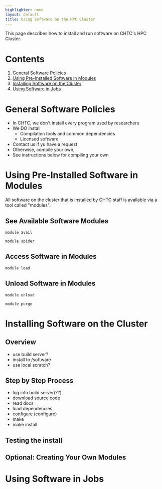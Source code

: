 ```yaml
---
highlighter: none
layout: default
title: Using Software on the HPC Cluster
---
```


This page describes how to install and run software on CHTC's HPC Cluster. 

Contents
========

1.  [General Software Policies](#)
2.  [Using Pre-Installed Software in Modules](#)
3.  [Installing Software on the Cluster](#)
4.  [Using Software in Jobs](#)

# General Software Policies

- In CHTC, we don't install every program used by researchers
- We DO install
	- Compilation tools and common dependencies
	- Licensed software
- Contact us if yu have a request
- Otherwise, compile your own, 
- See instructions below for compiling your own

# Using Pre-Installed Software in Modules

All software on the cluster that is installed by CHTC staff is available via 
a tool called "modules". 

## See Available Software Modules

`module avail`

`module spider`

## Access Software in Modules

`module load`

## Unload Software in Modules

`module unload`

`module purge`


# Installing Software on the Cluster

## Overview

* use build server? 
* install to /software
* use local scratch? 

## Step by Step Process

* log into build server(??)
* download source code
* read docs
* load dependencies
* configure (configure)
* make
* make install

## Testing the install

## Optional: Creating Your Own Modules

# Using Software in Jobs




